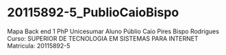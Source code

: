 # 20115892-5_PublioCaioBispo
 Mapa Back end 1 PhP Unicesumar Aluno Públio Caio Pires Bispo Rodrigues
 Curso: SUPERIOR DE TECNOLOGIA EM SISTEMAS PARA INTERNET
 Matricula: 20115892-5
